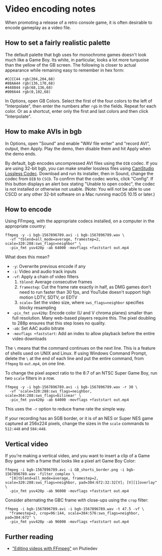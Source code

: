 Video encoding notes
====================

When promoting a release of a retro console game, it is often
desirable to encode gameplay as a video file.

How to set a fairly realistic palette
-------------------------------------

The default palette that bgb uses for monochrome games doesn't look
much like a Game Boy.  Its white, in particular, looks a lot more
turquoise than the yellow of the GB screen.  The following is closer
to actual appearance while remaining easy to remember in hex form:

    #CCCC44 rgb(204,204,68)
    #88AA44 rgb(136,170,68)
    #448844 rgb(68,136,68)
    #006644 rgb(0,102,68)

In Options, open GB Colors.  Select the first of the four colors to
the left of "Interpolate", then enter the numbers after `rgb` in the
fields.  Repeat for each color.  Or as a shortcut, enter only the
first and last colors and then click "Interpolate".

How to make AVIs in bgb
-----------------------

In Options, open "Sound" and enable "WAV file writer" and "record
AVI", output, then Apply.  Play the demo, then disable them and hit
Apply when the demo ends.

By default, bgb encodes uncompressed AVI files using the `DIB` codec.
If you are using 32-bit bgb, you can make smaller lossless files
using [CamStudio Lossless Codec].  Download and run its installer,
then in Sound, change the codec from `DIB` to `CSCD`.  To confirm
that the codec works, click "Config".  If this button displays an
alert box stating "Unable to open codec", the codec is not installed
or otherwise not usable.  (Note: You will *not* be able to use CSCD
or any other 32-bit software on a Mac running macOS 10.15 or later.)

[CamStudio Lossless Codec]: https://sourceforge.net/projects/camstudio/files/legacy/

How to encode
-------------

Using FFmpeg, with the appropriate codecs installed, on a computer
in the appropriate country:

    ffmpeg -y -i bgb-1567896789.avi -i bgb-1567896789.wav \
      -vf "tblend=all_mode=average, framestep=2, scale=320:288:sws_flags=neighbor" \
      -pix_fmt yuv420p -ab 64000 -movflags +faststart out.mp4

What does this mean?

* `-y`: Overwrite previous encode if any
* `-i`: Video and audio track inputs
* `-vf`: Apply a chain of video filters
    1. `tblend`: Average consecutive frames
    2. `framestep`: Cut the frame rate exactly in half, as DMG games
       don't need to run faster than 30 fps, and YouTube doesn't
       support high motion LDTV, SDTV, or EDTV
    3. `scale=` Set the video size, where `sws_flags=neighbor`
       specifies blocky resampling
* `-pix_fmt yuv420p`: Encode color (U and V chroma planes) smaller
  than full resolution.  Many web-based players require this.
  The pixel doubling to 288p ensures that this step loses no quality.
* `-ab`: Set AAC audio bitrate
* `-movflags +faststart`: Add an index to allow playback before the
  entire video downloads

The `\` means that the command continues on the next line.  This is a
feature of shells used on UNIX and Linux.  If using Windows Command
Prompt, delete the `\` at the end of each line and put the entire
command, from `ffmpeg` to `out.mp4`, on one line.

To change the pixel aspect ratio to the 8:7 of an NTSC Super Game
Boy, run two `scale` filters in a row.

    ffmpeg -y -i bgb-1567896789.avi -i bgb-1567896789.wav -r 30 \
      -vf 'scale=320:288:sws_flags=neighbor, scale=364:288:sws_flags=bilinear' \
      -pix_fmt yuv420p -ab 64000 -movflags +faststart out.mp4

This uses the `-r` option to reduce frame rate the simple way.

If your recording has an SGB border, or it is of an NES or Super NES
game captured at 256x224 pixels, change the sizes in the `scale`
commands to `512:448` and `584:448`.

Vertical video
--------------

If you're making a vertical video, and you want to insert a clip of a
Game Boy game with a frame that looks like a pixel art Game Boy Color:
```
ffmpeg -i bgb-1567896789.avi -i GB_shorts_border.png -i bgb-1567896789.wav -filter_complex \
  "[0]tblend=all_mode=average, framestep=2, scale=320:288:sws_flags=neighbor, pad=384:672:32:32[V]; [V][1]overlay" \
  -pix_fmt yuv420p -ab 96000 -movflags +faststart out.mp4
```

Consider alternating the GBC frame with close-ups using the
`crop` filter:
```
ffmpeg -i bgb-1567896789.avi -i bgb-1567896789.wav -t 47.5 -vf \
  "framestep=2, crop=96:144, scale=384:576:sws_flags=neighbor, pad=384:672" \
  -pix_fmt yuv420p -ab 96000 -movflags +faststart out.mp4
```


Further reading
---------------

* ["Editing videos with FFmpeg"](https://plutiedev.com/ffmpeg) on Plutiedev
